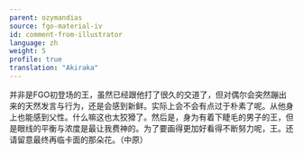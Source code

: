 ```yaml
---
parent: ozymandias
source: fgo-material-iv
id: comment-from-illustrator
language: zh
weight: 5
profile: true
translation: "Akiraka"
---
```


并非是FGO初登场的王，虽然已经跟他打了很久的交道了，但对偶尔会突然蹦出来的天然发言与行为，还是会感到新鲜。实际上会不会有点过于朴素了呢。从他身上也能感到父性。什么嘛这也太狡猾了。然后是，身为有着下睫毛的男子的王，但是眼线的平衡与浓度是最让我费神的。为了要画得更加好看得不断努力呢，王。还请留意最终再临卡面的那朵花。（中原）
